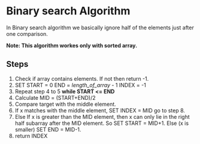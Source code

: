 # Binary search Algorithm
In Binary search algorithm we basically ignore half of the elements just after one comparison.

**Note: This algorithm workes only with sorted array.**

## Steps
1. Check if array contains elements. 
   If not then return -1.
2. SET
   START = 0
   END = *length_of_array* - 1
   INDEX = -1
3. Repeat step 4 to 5 **while START <= END**
4. Calculate MID = (START+END)/2
5. Compare target with the middle element.
4. If x matches with the middle element, 
   SET INDEX = MID 
   go to step 8.
5. Else If x is greater than the MID element, then x
   can only lie in the right half subarray after the MID element.
   So SET START = MID+1.
   Else (x is smaller) SET END = MID-1.
6. return INDEX